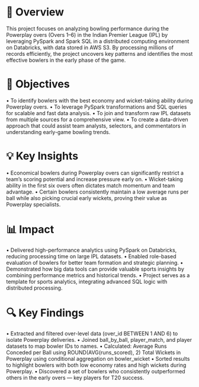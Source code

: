 # 📌 Overview
This project focuses on analyzing bowling performance during the Powerplay overs (Overs 1–6) in the Indian Premier League (IPL) by leveraging PySpark and Spark SQL in a distributed computing environment on Databricks, with data stored in AWS S3. By processing millions of records efficiently, the project uncovers key patterns and identifies the most effective bowlers in the early phase of the game.

# 🎯 Objectives
• To identify bowlers with the best economy and wicket-taking ability during Powerplay overs.
• To leverage PySpark transformations and SQL queries for scalable and fast data analysis.
• To join and transform raw IPL datasets from multiple sources for a comprehensive view.
• To create a data-driven approach that could assist team analysts, selectors, and commentators in understanding early-game bowling trends.

# 💡 Key Insights
• Economical bowlers during Powerplay overs can significantly restrict a team’s scoring potential and increase pressure early on.
• Wicket-taking ability in the first six overs often dictates match momentum and team advantage.
• Certain bowlers consistently maintain a low average runs per ball while also picking crucial early wickets, proving their value as Powerplay specialists.

# 📊 Impact
• Delivered high-performance analytics using PySpark on Databricks, reducing processing time on large IPL datasets.
• Enabled role-based evaluation of bowlers for better team formation and strategic planning.
• Demonstrated how big data tools can provide valuable sports insights by combining performance metrics and historical trends.
• Project serves as a template for sports analytics, integrating advanced SQL logic with distributed processing.

# 🔍 Key Findings
• Extracted and filtered over-level data (over_id BETWEEN 1 AND 6) to isolate Powerplay deliveries.
• Joined ball_by_ball, player_match, and player datasets to map bowler IDs to names.
• Calculated:
  Average Runs Conceded per Ball using ROUND(AVG(runs_scored), 2)
  Total Wickets in Powerplay using conditional aggregation on bowler_wicket
• Sorted results to highlight bowlers with both low economy rates and high wickets during Powerplay.
• Discovered a set of bowlers who consistently outperformed others in the early overs — key players for T20 success.


